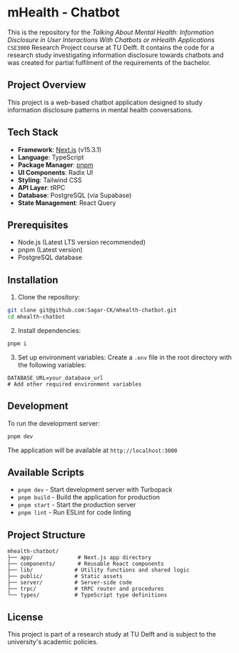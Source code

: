 # mHealth - Chatbot
This is the repository for the *Talking About Mental Health: Information Disclosure in User Interactions With Chatbots or mHealth Applications* `CSE3000` Research Project course at TU Delft. It contains the code for a research study investigating information disclosure towards chatbots and was created for partial fulfilment of the requirements of the bachelor.

## Project Overview
This project is a web-based chatbot application designed to study information disclosure patterns in mental health conversations.

## Tech Stack
- **Framework**: [Next.js](https://nextjs.org/) (v15.3.1)
- **Language**: TypeScript
- **Package Manager**: [pnpm](https://pnpm.io/)
- **UI Components**: Radix UI
- **Styling**: Tailwind CSS
- **API Layer**: tRPC
- **Database**: PostgreSQL (via Supabase)
- **State Management**: React Query

## Prerequisites
- Node.js (Latest LTS version recommended)
- pnpm (Latest version)
- PostgreSQL database

## Installation

1. Clone the repository:
```bash
git clone git@github.com:Sagar-CK/mhealth-chatbot.git
cd mhealth-chatbot
```

2. Install dependencies:
```bash
pnpm i
```

3. Set up environment variables:
Create a `.env` file in the root directory with the following variables:
```env
DATABASE_URL=your_database_url
# Add other required environment variables
```

## Development

To run the development server:
```bash
pnpm dev
```

The application will be available at `http://localhost:3000`

## Available Scripts

- `pnpm dev` - Start development server with Turbopack
- `pnpm build` - Build the application for production
- `pnpm start` - Start the production server
- `pnpm lint` - Run ESLint for code linting

## Project Structure

```
mhealth-chatbot/
├── app/              # Next.js app directory
├── components/       # Reusable React components
├── lib/             # Utility functions and shared logic
├── public/          # Static assets
├── server/          # Server-side code
├── trpc/            # tRPC router and procedures
└── types/           # TypeScript type definitions
```

## License
This project is part of a research study at TU Delft and is subject to the university's academic policies.